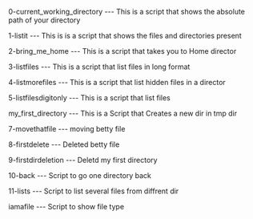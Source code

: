 0-current_working_directory --- This is a script that shows the absolute path of your directory

1-listit --- This is is a script that shows the files and directories present 

2-bring_me_home --- This is a script that takes you to Home director

3-listfiles --- This is a script that list files in long format

4-listmorefiles --- This is a script that list hidden files in a director

5-listfilesdigitonly --- This is a script that list files

my_first_directory --- This is a Script that Creates a new dir in tmp dir

7-movethatfile --- moving betty file

8-firstdelete --- Deleted betty file

9-firstdirdeletion --- Deletd my first directory

10-back --- Script to go one directory back

11-lists --- Script to list several files from diffrent dir

iamafile --- Script to show file type


